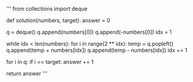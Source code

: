 '''
from collections import deque

def solution(numbers, target):
  answer = 0

  q = deque()
  q.append(numbers[0])
  q.append(-numbers[0])
  idx = 1

  while idx < len(numbers):
    for i in range(2 ** idx):
      temp = q.popleft()
      q.append(temp + numbers[idx])
      q.append(temp - numbers[idx])
    idx += 1
  
  for i in q:
    if i == target:
      answer += 1

  return answer
'''
